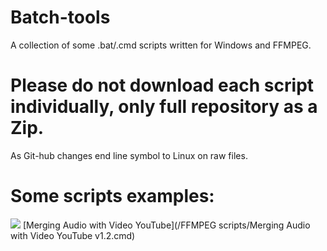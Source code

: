 # Batch-tools
A collection of some .bat/.cmd scripts written for Windows and FFMPEG.

# Please do not download each script individually, only full repository as a Zip.
As Git-hub changes end line symbol to Linux on raw files.

Some scripts examples:
=====================
![](https://i.imgur.com/qpZF02I.jpg)
[Merging Audio with Video YouTube](/FFMPEG scripts/Merging Audio with Video YouTube v1.2.cmd)
